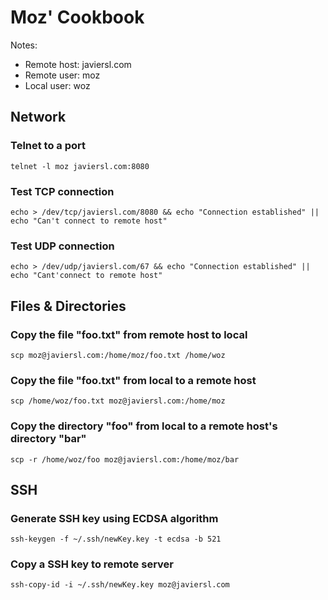 # Moz' Cookbook

Notes:
 - Remote host: javiersl.com
 - Remote user: moz
 - Local user: woz

## Network

### Telnet to a port
    telnet -l moz javiersl.com:8080

### Test TCP connection
    echo > /dev/tcp/javiersl.com/8080 && echo "Connection established" || echo "Can't connect to remote host"

### Test UDP connection
    echo > /dev/udp/javiersl.com/67 && echo "Connection established" || echo "Cant'connect to remote host"

## Files & Directories

### Copy the file "foo.txt" from remote host to local
    scp moz@javiersl.com:/home/moz/foo.txt /home/woz

### Copy the file "foo.txt" from local to a remote host
    scp /home/woz/foo.txt moz@javiersl.com:/home/moz

### Copy the directory "foo" from local to a remote host's directory "bar"
    scp -r /home/woz/foo moz@javiersl.com:/home/moz/bar

## SSH

### Generate SSH key using ECDSA algorithm
    ssh-keygen -f ~/.ssh/newKey.key -t ecdsa -b 521
    
### Copy a SSH key to remote server
    ssh-copy-id -i ~/.ssh/newKey.key moz@javiersl.com
